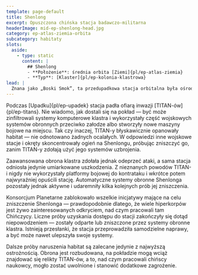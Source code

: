 ```yaml
---
template: page-default
title: Shenlong
excerpt: Opuszczona chińska stacja badawczo-militarna
headerImage: mid-ep-shenlong-head.jpg
category: ep-atlas-ziemia-orbita
subcategory: habitaty
slots:
  aside:
    - type: static
      content: |
        ## Shenlong
        - **Położenie**: średnia orbita [Ziemi]{pl/ep-atlas-ziemia}
        - **Typ**: [Klaster]{pl/ep-kolonia-klastrowa}
lead: |
  Znana jako „Boski Smok”, ta przedupadkowa stacja orbitalna była ośrodkiem badawczym i platformą zbrojeniową chińskiej armii. Nikt nie wie dokładnie, co tam rozwijano — najprawdopodobniej wirusy i inne środki do prowadzenia wojny biologicznej, wymagające ścisłej kwarantanny. Stacja była wyposażona w najlepsze dostępne wówczas systemy obronne i zabezpieczenia, prawdziwie nowatorskie, mające chronić pracujących tam naukowców oraz ich sekrety.
---
```

Podczas [Upadku]{pl/ep-upadek} stacja padła ofiarą inwazji [TITAN-ów]{pl/ep-titans}. Nie wiadomo, jak dostali się na pokład — być może zinfiltrowali systemy komputerowe klastra i wykorzystały część wojskowych systemów obronnych przeciwko załodze albo stworzyły nowe maszyny bojowe na miejscu. Tak czy inaczej, TITAN-y błyskawicznie opanowały habitat — nie odnotowano żadnych ocalałych. W odpowiedzi inne wojskowe stacje i okręty skoncentrowały ogień na Shenlongu, próbując zniszczyć go, zanim TITAN-y zdołają użyć jego systemów uzbrojenia.

Zaawansowana obrona klastra zdołała jednak odeprzeć ataki, a sama stacja odniosła jedynie umiarkowane uszkodzenia. Z nieznanych powodów TITAN-i nigdy nie wykorzystały platformy bojowej do kontrataku i wkrótce potem najwyraźniej opuścili stację. Automatyczne systemy obronne Shenlonga pozostały jednak aktywne i udaremniły kilka kolejnych prób jej zniszczenia.

Konsorcjum Planetarne zablokowało wszelkie inicjatywy mające na celu zniszczenie Shenlonga — prawdopodobnie dlatego, że wiele hiperkorpów jest żywo zainteresowanych odkryciem, nad czym pracowali tam Chińczycy. Liczne próby uzyskania dostępu do stacji zakończyły się dotąd niepowodzeniem — zostały odparte lub zniszczone przez systemy obronne klastra. Istnieją przesłanki, że stacja przeprowadziła samodzielne naprawy, a być może nawet ulepszyła swoje systemy.

Dalsze próby naruszenia habitat są zalecane jedynie z najwyższą ostrożnością. Obrona jest rozbudowana, na pokładzie mogą wciąż znajdować się relikty TITAN-ów, a to, nad czym pracowali chińscy naukowcy, mogło zostać uwolnione i stanowić dodatkowe zagrożenie.
